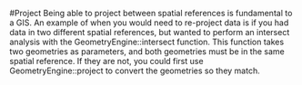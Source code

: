 #Project
Being able to project between spatial references is fundamental to a GIS. An example of when you would need to re-project data is if you had data in two different spatial references, but wanted to perform an intersect analysis with the GeometryEngine::intersect function. This function takes two geometries as parameters, and both geometries must be in the same spatial reference. If they are not, you could first use GeometryEngine::project to convert the geometries so they match.